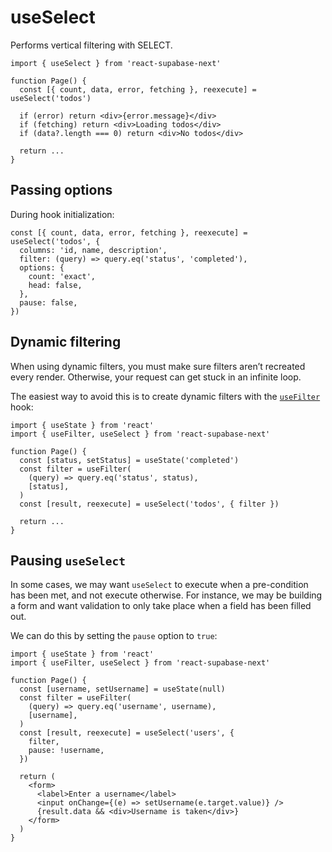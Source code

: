 # useSelect

Performs vertical filtering with SELECT.

```tsx highlight=4
import { useSelect } from 'react-supabase-next'

function Page() {
  const [{ count, data, error, fetching }, reexecute] = useSelect('todos')

  if (error) return <div>{error.message}</div>
  if (fetching) return <div>Loading todos</div>
  if (data?.length === 0) return <div>No todos</div>

  return ...
}
```

## Passing options

During hook initialization:

```tsx
const [{ count, data, error, fetching }, reexecute] = useSelect('todos', {
  columns: 'id, name, description',
  filter: (query) => query.eq('status', 'completed'),
  options: {
    count: 'exact',
    head: false,
  },
  pause: false,
})
```

## Dynamic filtering

When using dynamic filters, you must make sure filters aren’t recreated every render. Otherwise, your request can get stuck in an infinite loop.

The easiest way to avoid this is to create dynamic filters with the [`useFilter`](/documentation/data/use-filter) hook:

```tsx
import { useState } from 'react'
import { useFilter, useSelect } from 'react-supabase-next'

function Page() {
  const [status, setStatus] = useState('completed')
  const filter = useFilter(
    (query) => query.eq('status', status),
    [status],
  )
  const [result, reexecute] = useSelect('todos', { filter })

  return ...
}
```

## Pausing `useSelect`

In some cases, we may want `useSelect` to execute when a pre-condition has been met, and not execute otherwise. For instance, we may be building a form and want validation to only take place when a field has been filled out.

We can do this by setting the `pause` option to `true`:

```tsx
import { useState } from 'react'
import { useFilter, useSelect } from 'react-supabase-next'

function Page() {
  const [username, setUsername] = useState(null)
  const filter = useFilter(
    (query) => query.eq('username', username),
    [username],
  )
  const [result, reexecute] = useSelect('users', {
    filter,
    pause: !username,
  })

  return (
    <form>
      <label>Enter a username</label>
      <input onChange={(e) => setUsername(e.target.value)} />
      {result.data && <div>Username is taken</div>}
    </form>
  )
}
```
